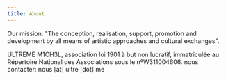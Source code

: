 ```yaml
---
title: About
---
```


Our mission: "The conception, realisation, support, promotion and development by all means of artistic approaches and cultural exchanges".

ULTREME M1CH3L, association loi 1901 à but non lucratif, immatriculée au Répertoire National des Associations sous le nºW311004606. nous contacter: nous [at] ultre [dot] me
